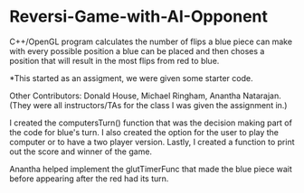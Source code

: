 # Reversi-Game-with-AI-Opponent

C++/OpenGL program calculates the number of flips
a blue piece can make with every possible position 
a blue can be placed and then choses a position that 
will result in the most flips from red to blue. 

*This started as an assigment, we were given some starter code.

Other Contributors: Donald House, Michael Ringham, Anantha Natarajan.
(They were all instructors/TAs for the class I was given the assignment in.)

I created the computersTurn() function that was the decision making part
of the code for blue's turn. I also created the option for the user to 
play the computer or to have a two player version. Lastly,
I created a function to print out the score and winner of the game.

Anantha helped implement the glutTimerFunc that made the blue
piece wait before appearing after the red had its turn.
